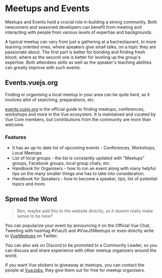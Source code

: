 # Meetups and Events

Meetups and Events hold a crucial role in building a strong community. Both newcomers and seasoned developers can benefit from meeting and interacting with people from various levels of expertise and backgrounds. 

A typical meetup can vary from just a gathering at a bar/restaurant, to more learning oriented ones, where speakers give small talks, on a topic they are passionate about. The first part is better for bonding and finding fresh blood, where as the second one is better for leveling up the group's expertise. Both attendees skills as well as the speaker's teaching abilities can greatly improve with such events.
 

## Events.vuejs.org
 Finding or organising a local meetup in your area can be quite hard, as it involves allot of searching, preparations, etc. 

[events.vuejs.org](https://events.vuejs.org) is the official guide to finding meetups, conferences, workshops and more in the Vue ecosystem. It is maintained and curated by Vue Core members, but contributions from the community are more than welcome.

### Features

* It has an up-to date list of upcoming events - Conferences, Workshops, Local Meetups
* List of local groups - the list is constantly updated with "Meetups" groups, Facebook groups, local group chats, etc.
* Handbook for Organisers - how to run an event along with many helpful tips on the many smaller things one has to take into consideration.
* Handbook for Speakers - how to become a speaker, tips, list of potential topics and more.

## Spread the Word
> Ben, maybe add this to the website directly, as it doesnt really make sense to be here?

You can popularize your event by announcing it on the Official Vue Chat, Tweeting with hashtag #VueJS and #VueJSMeetups or even directly write to [VueMeetups](https://twitter.com/vuemeetups) on Twitter.

You can also ask on Discord to be promoted to a Community Leader, so you can discuss and share experience with other meetup organizers around the world.

If you want Vue stickers to giveaway at meetups, you can contact the people at [VueJobs](https://vuejobs.com/), they give them out for free for meetup organisers.
